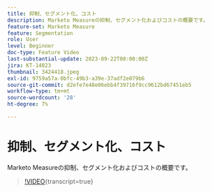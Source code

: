 ```yaml
---
title: 抑制、セグメント化、コスト
description: Marketo Measureの抑制、セグメント化およびコストの概要です。
feature-set: Marketo Measure
feature: Segmentation
role: User
level: Beginner
doc-type: Feature Video
last-substantial-update: 2023-09-22T00:00:00Z
jira: KT-14023
thumbnail: 3424418.jpeg
exl-id: 9759a57a-0bfc-49b3-a39e-37adf2e079b6
source-git-commit: d2efe7e48e06ebb4f39716f9cc9612bd67451eb5
workflow-type: tm+mt
source-wordcount: '28'
ht-degree: 7%

---
```


# 抑制、セグメント化、コスト

Marketo Measureの抑制、セグメント化およびコストの概要です。

>[!VIDEO](https://video.tv.adobe.com/v/3453225/?learn=on&captions=jpn){transcript=true}

